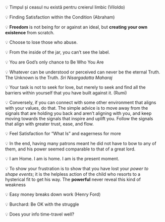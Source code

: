 💡 Timpul și ceasul nu există pentru creierul limbic (Viloldo)  

💡 Finding Satisfaction within the Condition (Abraham)  

💡 **Freedom** is not being for or against an ideal, but **creating your own existence** from scratch.

💡 Choose to lose those who abuse.  

💡 From the inside of the jar, you can’t see the label.  

💡 You are God’s only chance to Be Who You Are

💡 Whatever can be understood or perceived can never be the eternal Truth. The Unknown is the Truth. *Sri Nisargadatta Maharaj*

💡 Your task is not to seek for love, but merely to seek and find
all the barriers within yourself that you have built against it. (Rumi)

💡 Conversely, if you can connect with some other environment that aligns with your values, do that. The simple advice is to move away from the signals that are holding you back and aren’t aligning with you, and keep moving towards the signals that inspire and uplift you. Follow the signals that align with greater trust, ease, and flow.

💡 Feel Satisfaction for “What Is” and eagerness for more

💡 In the end, having many patrons meant he did not have to bow to any of them, and his power seemed comparable to that of a great lord.

💡 I am Home. I am is home. I am is the present moment.

💡 To show your frustration is to show that you have lost your *power to shape events*; it is the helpless action of the child who resorts to a hysterical fit to get his way. The **powerful** never reveal this kind of weakness

💡 Easy money breaks down work (Henry Ford)

💡 Burchard: Be OK with the struggle

💡 Does your info time-travel well?

